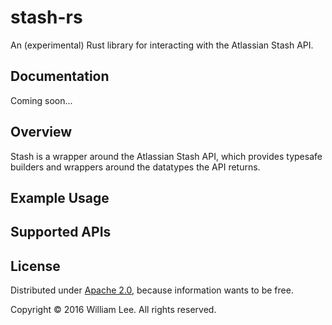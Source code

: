 # stash-rs

An (experimental) Rust library for interacting with the Atlassian Stash API.

## Documentation

Coming soon...

## Overview

Stash is a wrapper around the Atlassian Stash API, which provides typesafe builders and wrappers around the datatypes the API returns.

## Example Usage

## Supported APIs

## License

Distributed under [Apache 2.0](https://raw.githubusercontent.com/birryree/stash-rs/master/LICENSE), because information wants to be free.

Copyright &copy; 2016 William Lee. All rights reserved.